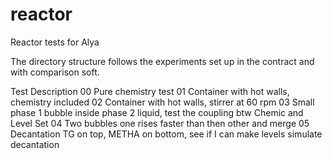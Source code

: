 reactor
=======

Reactor tests for Alya

The directory structure follows the experiments set up in the contract and with comparison soft.

Test  Description
00    Pure chemistry test
01    Container with hot walls, chemistry included
02    Container with hot walls, stirrer at 60 rpm
03    Small phase 1 bubble inside phase 2 liquid, test the coupling btw Chemic and Level Set
04    Two bubbles one rises faster than then other and merge
05    Decantation TG on top, METHA on bottom, see if I can make levels simulate decantation
